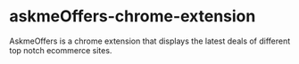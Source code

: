 # askmeOffers-chrome-extension
AskmeOffers is a chrome extension that displays the latest deals of different top notch ecommerce sites. 
